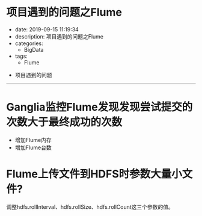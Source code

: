 #   项目遇到的问题之Flume
+ date: 2019-09-15 11:19:34
+ description: 项目遇到的问题之Flume
+ categories:
  - BigData
+ tags:
  - Flume
- 项目遇到的问题
---
#   Ganglia监控Flume发现发现尝试提交的次数大于最终成功的次数
+   增加Flume内存
+   增加Flume台数

#   Flume上传文件到HDFS时参数大量小文件?
调整hdfs.rollInterval、hdfs.rollSize、hdfs.rollCount这三个参数的值。
